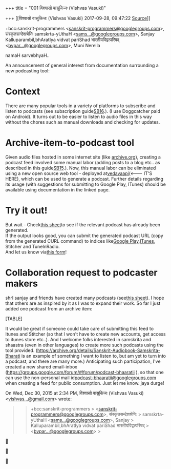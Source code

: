 +++
title = "001 विश्वासो वासुकिजः (Vishvas Vasuki)"

+++
[[विश्वासो वासुकिजः (Vishvas Vasuki)	2017-09-28, 09:47:22 [Source](https://groups.google.com/g/samskrita/c/IVm4pJfjfzg)]]



+bcc:sanskrit-programmers \<[sanskrit-programmers@googlegroups.com]()\>, संस्कृतसन्देशश्रेणिः samskrta-yUthaH \<[sams...@googlegroups.com]()\>, Sanjay Kalluparambil,bhAratIya vidvat pariShad भारतीयविद्वत्परिषद् \<[bvpar...@googlegroups.com]()\>, Muni Nerella  

  

namaH sarvebhyaH..  
  
An announcement of general interest from documentation surrounding a new podcasting tool:

  

  

# Context

There are many popular tools in a variety of platforms to subscribe and listen to podcasts (see subscription guide[SB16](https://goo.gl/6DJjji).). (I use Doggcatcher paid on Android). It turns out to be easier to listen to audio files in this way without the chores such as manual downloads and checking for updates.

# [](https://github.com/vedavaapi/scala-akka-http-server/blob/master/README_PODCASTING_TOOLS.md#archive-item-to-podcast-tool)Archive-item-to-podcast tool

Given audio files hosted in some internet site (like [archive.org](http://archive.org)), creating a podcast feed involved some manual labor (adding posts to a blog etc.. as described in this guide[SB15](https://docs.google.com/document/d/1XWLwJvtnfJctdNYx3qSDHZyDKLPeQ21o3eHNJfQ7Xj0/edit).). Now, this manual labor can be eliminated using a new open source web tool - deployed at[vedavaapi](http://vedavaapi.org:9090/swagger#/podcastsv1/getPodcast)(\<--- IT'S HERE), which can be used to generate a podcast. Further details regarding its usage (with suggestions for submitting to Google Play, ITunes) should be available using documentation in the linked page.

  

# Try it out!

  
But wait - Check[this sheet](https://docs.google.com/spreadsheets/d/1KMhtMaHCQpucqxH3aVcmYmPvQyV9vmunvckV2ARvD4M/edit#gid=0)to see if the relevant podcast has already been generated.  
If the output looks good, you can submit the generated podcast URL (copy from the generated CURL command) to indices like[Google Play](https://play.google.com/music/podcasts/portal#p:id=playpodcast/all-podcasts),[ITunes](https://podcastsconnect.apple.com/#/new-feed/), Stitcher and TuneInRadio.  
And let us know via[this form](https://goo.gl/forms/jTT3DvXTVqu1jU0j2)!  

  

# Collaboration request to podcaster makers

shrI sanjay and friends have created many podcasts (see[this sheet](https://docs.google.com/spreadsheets/d/1KMhtMaHCQpucqxH3aVcmYmPvQyV9vmunvckV2ARvD4M/edit#gid=0)). I hope that others are as inspired by it as I was to expand their work. So far I just added one podcast from an archive item:

  

[TABLE]

  



It would be great if someone could take care of submitting this feed to Itunes and Stitcher (so that I won't have to create new accounts, get access to itunes store etc..). And I welcome folks interested in samskrita and shaastra (even in other languages) to create more such podcasts using the tool provided. (<https://archive.org/details/Sanskrit-Audiobook-Samskrita-Bharati> is an example of something I want to listen to, but am yet to turn into a podcast, and there are many more.) Anticipating such participation, I've created a new shared email-inbox (<https://groups.google.com/forum/#!forum/podcast-bhaaratii> ), so that one can use the non-personal mail id[podcast-bhaaratii@googlegroups.com]() when creating a feed for public consumption. Just let me know. jaya durge!

  

  

  

On Wed, Dec 30, 2015 at 2:34 PM, विश्वासो वासुकिजः (Vishvas Vasuki) \<[vishvas...@gmail.com]()\> wrote:  

> 
> > 
> > +bcc:sanskrit-programmers > \<[sanskrit-programmers@googlegroups.com]()\>, संस्कृतसन्देशश्रेणिः > samskrta-yUthaH \<[sams...@googlegroups.com]()\>, Sanjay > Kalluparambil,bhAratIya vidvat pariShad भारतीयविद्वत्परिषद् > \<[bvpar...@googlegroups.com]()\> >
> 
> > 







